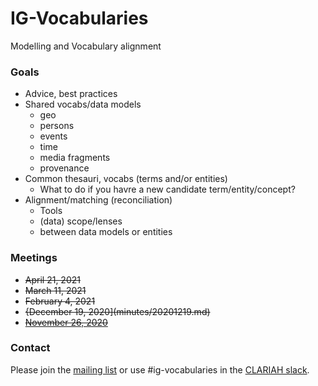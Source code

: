 # IG-Vocabularies
Modelling and Vocabulary alignment

### Goals
- Advice, best practices
- Shared vocabs/data models
  - geo
  - persons
  - events
  - time
  - media fragments
  - provenance
- Common thesauri, vocabs (terms and/or entities)
  - What to do if you havre a new candidate term/entity/concept?
- Alignment/matching (reconciliation)
  - Tools
  - (data) scope/lenses
  - between data models or entities

### Meetings
- ~~April 21, 2021~~
- ~~March 11, 2021~~
- ~~February 4, 2021~~
- ~~{December 19, 2020](minutes/20201219.md)~~
- ~~[November 26, 2020](minutes/20201126.md)~~

### Contact
Please join the [mailing list](https://groups.google.com/u/1/g/clariah-ig-vocabularies) or use #ig-vocabularies in the [CLARIAH slack](https://clariah.slack.com/).


